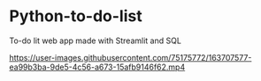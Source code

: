 # Python-to-do-list
To-do lit web app made with Streamlit and SQL


https://user-images.githubusercontent.com/75175772/163707577-ea99b3ba-9de5-4c56-a673-15afb9146f62.mp4

